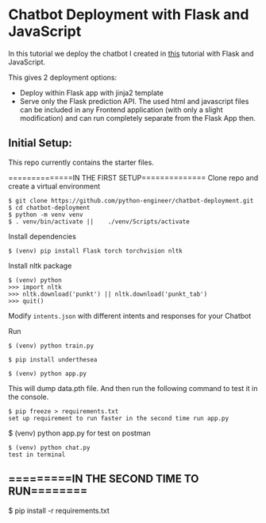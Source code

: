 # Chatbot Deployment with Flask and JavaScript

In this tutorial we deploy the chatbot I created in [this](https://github.com/python-engineer/pytorch-chatbot) tutorial with Flask and JavaScript.

This gives 2 deployment options:
- Deploy within Flask app with jinja2 template
- Serve only the Flask prediction API. The used html and javascript files can be included in any Frontend application (with only a slight modification) and can run completely separate from the Flask App then.

## Initial Setup:
This repo currently contains the starter files.


==============IN THE FIRST SETUP==============
Clone repo and create a virtual environment
```
$ git clone https://github.com/python-engineer/chatbot-deployment.git
$ cd chatbot-deployment
$ python -m venv venv
$ . venv/bin/activate ||    ./venv/Scripts/activate

```
Install dependencies
```
$ (venv) pip install Flask torch torchvision nltk
```
Install nltk package
```
$ (venv) python
>>> import nltk
>>> nltk.download('punkt') || nltk.download('punkt_tab')
>>> quit()
```
Modify `intents.json` with different intents and responses for your Chatbot

Run
```
$ (venv) python train.py

$ pip install underthesea

$ (venv) python app.py

```
This will dump data.pth file. And then run
the following command to test it in the console.
```
$ pip freeze > requirements.txt
set up requirement to run faster in the second time run app.py
```

$ (venv) python app.py 
for test on postman
```
$ (venv) python chat.py
test in terminal
```
=========IN THE SECOND TIME TO RUN========
-
$ pip install -r requirements.txt


